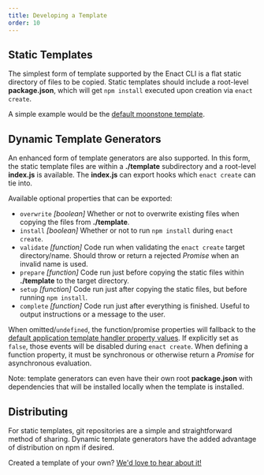 ```yaml
---
title: Developing a Template
order: 10
---
```

## Static Templates

The simplest form of template supported by the Enact CLI is a flat static directory of files to be copied. Static templates should include a root-level **package.json**, which will get `npm install` executed upon creation via `enact create`.

A simple example would be the [default moonstone template](https://github.com/enactjs/templates/tree/master/packages/moonstone).

## Dynamic Template Generators

An enhanced form of template generators are also supported. In this form, the static template files are within a **./template** subdirectory and a root-level **index.js** is available. The **index.js** can export hooks which `enact create` can tie into.

Available optional properties that can be exported:

* `overwrite` _[boolean]_ Whether or not to overwrite existing files when copying the files from **./template**.
* `install` _[boolean]_ Whether or not to run `npm install` during `enact create`.
* `validate` _[function]_ Code run when validating the `enact create` target directory/name. Should throw or return a rejected _Promise_ when an invalid name is used.
* `prepare` _[function]_ Code run just before copying the static files within **./template** to the target directory.
* `setup` _[function]_ Code run just after copying the static files, but before running `npm install`. 
* `complete` _[function]_ Code run just after everything is finished. Useful to output instructions or a message to the user.

When omitted/`undefined`, the function/promise properties will fallback to the [default application template handler property values](https://github.com/enactjs/cli/blob/master/commands/create.js#L38). If explicitly set as `false`, those events will be disabled during `enact create`.  When defining a function property, it must be synchronous or otherwise return a _Promise_ for asynchronous evaluation.

Note: template generators can even have their own root **package.json** with dependencies that will be installed locally when the template is installed.

## Distributing
For static templates, git repositories are a simple and straightforward method of sharing. Dynamic template generators have the added advantage of distribution on npm if desired.

Created a template of your own? [We'd love to hear about it!](https://gitter.im/EnactJS/Lobby)
